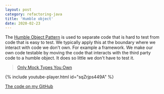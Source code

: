 ```yaml
---
layout: post
category: refactoring-java
title: 'Humble object'
date: 2020-02-23
---
```


The [Humble Object Pattern](http://xunitpatterns.com/Humble%20Object.html) is used to separate code that is hard to test from code that is easy to test.
We typically apply this at the boundary where we interact with code we don't own. 
For example a framework.
We make our own code testable by moving the code that interacts with the third party code to a humble object.
It does so little we don't have to test it.

> [Only Mock Types You Own](http://jmock.org/oopsla2004.pdf)

{% include youtube-player.html id="sqZrjps449A" %}

[The code on my GitHub](https://github.com/gregorriegler/dependency-breaker-kata)